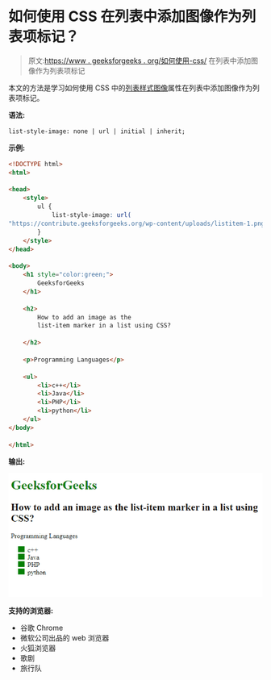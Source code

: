# 如何使用 CSS 在列表中添加图像作为列表项标记？

> 原文:[https://www . geeksforgeeks . org/如何使用-css/](https://www.geeksforgeeks.org/how-to-add-an-image-as-the-list-item-marker-in-a-list-using-css/) 在列表中添加图像作为列表项标记

本文的方法是学习如何使用 CSS 中的[列表样式图像](https://www.geeksforgeeks.org/css-list-style-image-property/)属性在列表中添加图像作为列表项标记。

**语法:**

```html
list-style-image: none | url | initial | inherit;
```

**示例:**

```html
<!DOCTYPE html>
<html>

<head>
    <style>
        ul {
            list-style-image: url(
"https://contribute.geeksforgeeks.org/wp-content/uploads/listitem-1.png");
        }
    </style>
</head>

<body>
    <h1 style="color:green;">
        GeeksforGeeks
    </h1>

    <h2>
        How to add an image as the
        list-item marker in a list using CSS?

    </h2>

    <p>Programming Languages</p>

    <ul>
        <li>c++</li>
        <li>Java</li>
        <li>PHP</li>
        <li>python</li>
    </ul>
</body>

</html>
```

**输出:**

![](img/dd0756c743769ab480d1b0d36abba0ea.png)

**支持的浏览器:**

*   谷歌 Chrome
*   微软公司出品的 web 浏览器
*   火狐浏览器
*   歌剧
*   旅行队